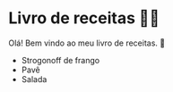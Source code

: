 # Livro de receitas :man_cook:

Olá! Bem vindo ao meu livro de receitas. :wave:

- Strogonoff de frango
- Pavê
- Salada
